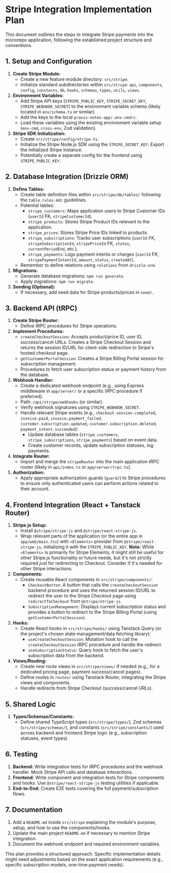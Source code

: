 # Stripe Integration Implementation Plan

This document outlines the steps to integrate Stripe payments into the monorepo application, following the established project structure and conventions.

## 1. Setup and Configuration

1.  **Create Stripe Module:**
    - Create a new feature module directory: `src/stripe`.
    - Initialize standard subdirectories within `src/stripe`: `api`, `components`, `config`, `constants`, `db`, `hooks`, `schemas`, `types`, `utils`, `views`.
2.  **Environment Variables:**
    - Add Stripe API keys (`STRIPE_PUBLIC_KEY`, `STRIPE_SECRET_KEY`, `STRIPE_WEBHOOK_SECRET`) to the environment variable schema (likely located in `env/schema.ts` or similar).
    - Add the keys to the local `praxis-notes-app/.env-cmdrc`.
    - Load these variables using the existing environment variable setup (`env-cmd`, `cross-env`, Zod validation).
3.  **Stripe SDK Initialization:**
    - Create `src/stripe/config/stripe.ts`.
    - Initialize the Stripe Node.js SDK using the `STRIPE_SECRET_KEY`. Export the initialized Stripe instance.
    - Potentially create a separate config for the frontend using `STRIPE_PUBLIC_KEY`.

## 2. Database Integration (Drizzle ORM)

1.  **Define Tables:**
    - Create table definition files within `src/stripe/db/tables/` following the `table.rules.mdc` guidelines.
    - Potential tables:
        - `stripe_customers`: Maps application users to Stripe Customer IDs (`userId` FK, `stripeCustomerId`).
        - `stripe_products`: Stores Stripe Product IDs relevant to the application.
        - `stripe_prices`: Stores Stripe Price IDs linked to products.
        - `stripe_subscriptions`: Tracks user subscriptions (`userId` FK, `stripeSubscriptionId`, `stripePriceId` FK, `status`, `currentPeriodEnd`, etc.).
        - `stripe_payments`: Logs payment intents or charges (`userId` FK, `stripePaymentIntentId`, `amount`, `status`, `createdAt`).
    - Remember to define relations using `relations` from `drizzle-orm`.
2.  **Migrations:**
    - Generate database migrations: `npm run generate`.
    - Apply migrations: `npm run migrate`.
3.  **Seeding (Optional):**
    - If necessary, add seed data for Stripe products/prices in `seed/`.

## 3. Backend API (tRPC)

1.  **Create Stripe Router:**
    - Define tRPC procedures for Stripe operations.
2.  **Implement Procedures:**
    - `createCheckoutSession`: Accepts product/price ID, user ID, success/cancel URLs. Creates a Stripe Checkout Session and returns the session ID/URL for client-side redirection to Stripe's hosted checkout page.
    - `getCustomerPortalSession`: Creates a Stripe Billing Portal session for subscription management.
    - Procedures to fetch user subscription status or payment history from the database.
3.  **Webhook Handler:**
    - Create a dedicated webhook endpoint (e.g., using Express middleware in `app/server/` or a specific tRPC procedure if preferred).
    - Path: `/api/stripe/webhooks` (or similar).
    - Verify webhook signatures using `STRIPE_WEBHOOK_SECRET`.
    - Handle relevant Stripe events (e.g., `checkout.session.completed`, `invoice.paid`, `invoice.payment_failed`, `customer.subscription.updated`, `customer.subscription.deleted`, `payment_intent.succeeded`):
        - Update database tables (`stripe_customers`, `stripe_subscriptions`, `stripe_payments`) based on event data.
        - Create customer records, update subscription statuses, log payments.
4.  **Integrate Router:**
    - Import and merge the `stripeRouter` into the main application tRPC router (likely in `api/index.ts` or `app/server/trpc.ts`).
5.  **Authorization:**
    - Apply appropriate authorization guards (`guard/`) to Stripe procedures to ensure only authenticated users can perform actions related to their account.

## 4. Frontend Integration (React + Tanstack Router)

1.  **Stripe.js Setup:**
    - Install `@stripe/stripe-js` and `@stripe/react-stripe-js`.
    - Wrap relevant parts of the application (or the entire app in `app/web/main.tsx`) with `<Elements>` provider from `@stripe/react-stripe-js`, initializing it with the `STRIPE_PUBLIC_KEY`. **Note:** While `<Elements>` is primarily for Stripe Elements, it might still be useful for other Stripe.js functionality or future needs, but it's not strictly required _just_ for redirecting to Checkout. Consider if it's needed for other Stripe interactions.
2.  **Components:**
    - Create reusable React components in `src/stripe/components/`:
        - `CheckoutButton`: A button that calls the `createCheckoutSession` backend procedure and uses the returned session ID/URL to redirect the user to the Stripe Checkout page using `redirectToCheckout` from `@stripe/stripe-js`.
        - `SubscriptionManagement`: Displays current subscription status and provides a button to redirect to the Stripe Billing Portal (using `getCustomerPortalSession`).
3.  **Hooks:**
    - Create React hooks in `src/stripe/hooks/` using Tanstack Query (or the project's chosen state management/data fetching library):
        - `useCreateCheckoutSession`: Mutation hook to call the `createCheckoutSession` tRPC procedure and handle the redirect.
        - `useSubscriptionStatus`: Query hook to fetch the user's subscription data from the backend.
4.  **Views/Routing:**
    - Create new route views in `src/stripe/views/` if needed (e.g., for a dedicated pricing page, payment success/cancel pages).
    - Define routes in `routes/` using Tanstack Router, integrating the Stripe views and components.
    - Handle redirects from Stripe Checkout (success/cancel URLs).

## 5. Shared Logic

1.  **Types/Schemas/Constants:**
    - Define shared TypeScript types (`src/stripe/types/`), Zod schemas (`src/stripe/schemas/`), and constants (`src/stripe/constants/`) used across backend and frontend Stripe logic (e.g., subscription statuses, event types).

## 6. Testing

1.  **Backend:** Write integration tests for tRPC procedures and the webhook handler. Mock Stripe API calls and database interactions.
2.  **Frontend:** Write component and integration tests for Stripe components and hooks. Use `@stripe/react-stripe-js` testing utilities if applicable.
3.  **End-to-End:** Create E2E tests covering the full payment/subscription flows.

## 7. Documentation

1.  Add a `README.md` inside `src/stripe` explaining the module's purpose, setup, and how to use the components/hooks.
2.  Update the main project `README.md` if necessary to mention Stripe integration.
3.  Document the webhook endpoint and required environment variables.

This plan provides a structured approach. Specific implementation details might need adjustments based on the exact application requirements (e.g., specific subscription models, one-time payment needs).

